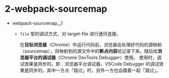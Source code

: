 # 2-webpack-sourcemap

- webpack-sourcemap__1

    - `file` 型的调试方式，对 target-file 进行通讯连接。
        
        在**目标浏览器**（Chrome）中运行代码前，浏览器会处理好代码的源映射（sourcemap），将映射到的源文件中的**断点内容**给记录下来。随后给**浏览器平台的调试器**（Chrome DevTools Debugger）使用。
        使用时，调试效果是同步的。即：浏览器平台调试器、VSCode Debugger 的调试效果是同步的，其中一方点「跳过」时，另外一方也会跟着一起「跳过」。